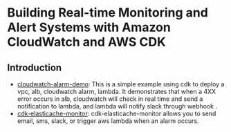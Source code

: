 # Building Real-time Monitoring and Alert Systems with Amazon CloudWatch and AWS CDK
## Introduction
* [cloudwatch-alarm-demo](https://github.com/jialechan/cdk_cloudwatch_alarm_demo/tree/master/cloudwatch-alarm-demo): This is a simple example using cdk to deploy a vpc, alb, cloudwatch alarm, lambda. It demonstrates that when a 4XX error occurs in alb, cloudwatch will check in real time and send a notification to lambda, and lambda will notify slack through webhook .
* [cdk-elasticache-monitor](https://github.com/jialechan/cdk-elasticache-monitor): cdk-elasticache-monitor allows you to send email, sms, slack, or trigger aws lambda when an alarm occurs.